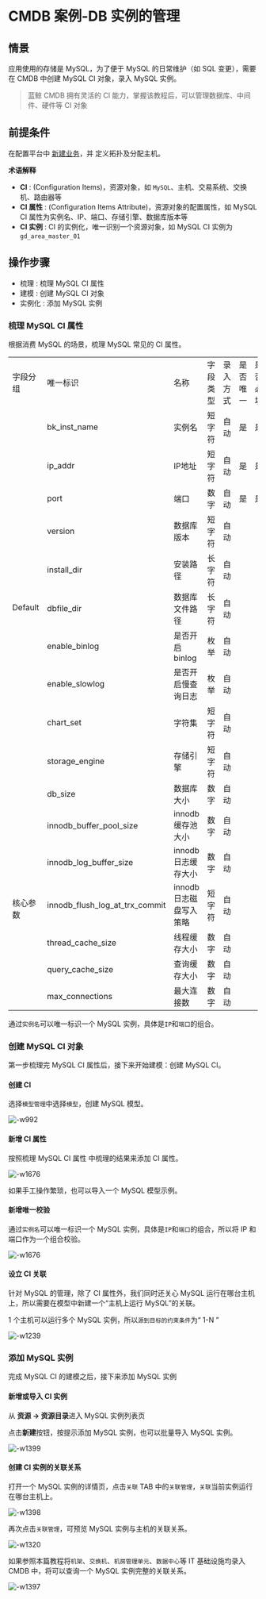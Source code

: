 # CMDB 案例-DB 实例的管理

## 情景

应用使用的存储是 MySQL，为了便于 MySQL 的日常维护（如 SQL 变更），需要在 CMDB 中创建 MySQL CI 对象，录入 MySQL 实例。

> 蓝鲸 CMDB 拥有灵活的 CI 能力，掌握该教程后，可以管理数据库、中间件、硬件等 CI 对象

## 前提条件

在配置平台中 [新建业务](../../../配置平台/产品白皮书/快速入门/case1.md)，并 定义拓扑及分配主机。

**术语解释**
- **CI** : (Configuration Items)，资源对象，如 `MySQL`、主机、交易系统、交换机、路由器等
- **CI 属性** : (Configuration Items Attribute)，资源对象的配置属性，如 MySQL CI 属性为实例名、IP、端口、存储引擎、数据库版本等
- **CI 实例** : CI 的实例化，唯一识别一个资源对象，如 MySQL CI 实例为`gd_area_master_01`

## 操作步骤

- 梳理 : 梳理 MySQL CI 属性
- 建模 : 创建 MySQL CI 对象
- 实例化 : 添加 MySQL 实例

### 梳理 MySQL CI 属性

根据消费 MySQL 的场景，梳理 MySQL 常见的 CI 属性。

<table>
   <tr>
      <td>字段分组</td>
      <td>唯一标识</td>
      <td>名称</td>
      <td>字段类型</td>
      <td>录入方式</td>
      <td>是否唯一</td>
      <td>是否必填</td>
   </tr>
   <tr>
      <td rowspan=11>Default</td>
      <td>bk_inst_name</td>
      <td>实例名</td>
      <td>短字符</td>
      <td>自动</td>
      <td>是</td>
      <td>是</td>
   </tr>
   <tr>
      <td>ip_addr</td>
      <td>IP地址</td>
      <td>短字符</td>
      <td>自动</td>
      <td>是</td>
      <td>是</td>
   </tr>
   <tr>
      <td>port</td>
      <td>端口</td>
      <td>数字</td>
      <td>自动</td>
      <td>是</td>
      <td>是</td>
   </tr>
   <tr>
      <td>version</td>
      <td>数据库版本</td>
      <td>短字符</td>
      <td>自动</td>
      <td></td>
      <td></td>
   </tr>
   <tr>
      <td>install_dir</td>
      <td>安装路径</td>
      <td>长字符</td>
      <td>自动</td>
      <td></td>
      <td></td>
   </tr>
   <tr>
      <td>dbfile_dir</td>
      <td>数据库文件路径</td>
      <td>长字符</td>
      <td>自动</td>
      <td></td>
      <td></td>
   </tr>
   <tr>
      <td>enable_binlog</td>
      <td>是否开启binlog</td>
      <td>枚举</td>
      <td>自动</td>
      <td></td>
      <td></td>
   </tr>
   <tr>
      <td>enable_slowlog</td>
      <td>是否开启慢查询日志</td>
      <td>枚举</td>
      <td>自动</td>
      <td></td>
      <td></td>
   </tr>
   <tr>
      <td>chart_set</td>
      <td>字符集</td>
      <td>短字符</td>
      <td>自动</td>
      <td></td>
      <td></td>
   </tr>
   <tr>
      <td>storage_engine</td>
      <td>存储引擎</td>
      <td>短字符</td>
      <td>自动</td>
      <td></td>
      <td></td>
   </tr>
   <tr>
      <td>db_size</td>
      <td>数据库大小</td>
      <td>数字</td>
      <td>自动</td>
      <td></td>
      <td></td>
   </tr>
   <tr>
      <td rowspan=6>核心参数</td>
      <td>innodb_buffer_pool_size</td>
      <td>innodb缓存池大小</td>
      <td>数字</td>
      <td>自动</td>
      <td></td>
      <td></td>
   </tr>
   <tr>
      <td>innodb_log_buffer_size</td>
      <td>innodb日志缓存大小</td>
      <td>数字</td>
      <td>自动</td>
      <td></td>
      <td></td>
   </tr>
   <tr>
      <td>innodb_flush_log_at_trx_commit</td>
      <td>innodb日志磁盘写入策略</td>
      <td>短字符</td>
      <td>自动</td>
      <td></td>
      <td></td>
   </tr>
   <tr>
      <td>thread_cache_size</td>
      <td>线程缓存大小</td>
      <td>数字</td>
      <td>自动</td>
      <td></td>
      <td></td>
   </tr>
   <tr>
      <td>query_cache_size</td>
      <td>查询缓存大小</td>
      <td>数字</td>
      <td>自动</td>
      <td></td>
      <td></td>
   </tr>
   <tr>
      <td>max_connections</td>
      <td>最大连接数</td>
      <td>数字</td>
      <td>自动</td>
      <td></td>
      <td></td>
   </tr>
</table>

通过`实例名`可以唯一标识一个 MySQL 实例，具体是`IP`和`端口`的组合。

### 创建 MySQL CI 对象

第一步梳理完 MySQL CI 属性后，接下来开始建模：创建 MySQL CI。

#### 创建 CI

选择`模型管理`中选择`模型`，创建 MySQL 模型。

![-w992](../assets/20210408114711.png)

#### 新增 CI 属性

按照梳理 MySQL CI 属性 中梳理的结果来添加 CI 属性。

![-w1676](../assets/20210408125755.png)

如果手工操作繁琐，也可以导入一个 MySQL 模型示例。

#### 新增唯一校验

通过`实例名`可以唯一标识一个 MySQL 实例，具体是`IP`和`端口`的组合，所以将 IP 和端口作为一个组合校验。

![-w1676](../assets/20210408125841.png)

#### 设立 CI 关联

针对 MySQL 的管理，除了 CI 属性外，我们同时还关心 MySQL 运行在哪台主机上，所以需要在模型中新建一个“主机上运行 MySQL”的关联。

1 个主机可以运行多个 MySQL 实例，所以`源到目标的约束条件`为“ 1-N ”

![-w1239](../assets/16178641731970.png)

### 添加 MySQL 实例

完成 MySQL CI 的建模之后，接下来添加 MySQL 实例

#### 新增或导入 CI 实例

从 **资源 -> 资源目录**进入 MySQL 实例列表页

点击**新建**按钮，按提示添加 MySQL 实例，也可以批量导入 MySQL 实例。

![-w1399](../assets/20210408145717.png)

#### 创建 CI 实例的关联关系

打开一个 MySQL 实例的详情页，点击`关联` TAB 中的`关联管理`，`关联`当前实例运行在哪台主机上。

![-w1398](../assets/20210408145828.png)

再次点击`关联管理`，可预览 MySQL 实例与主机的关联关系。

![-w1320](../assets/20210408150024.png)

如果参照本篇教程将`机架`、`交换机`、`机房管理单元`、`数据中心`等 IT 基础设施均录入 CMDB 中，将可以查询一个 MySQL 实例完整的关联关系。

![-w1397](../assets/20210408150251.png)
